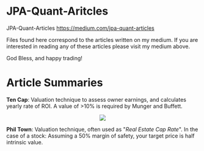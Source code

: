 # JPA-Quant-Aritcles
JPA-Quant-Articles https://medium.com/jpa-quant-articles

Files found here correspond to the articles written on my medium. If you are interested in reading any of these articles please visit my medium above.

God Bless, and happy trading!

# Article Summaries
**Ten Cap**: Valuation technique to assess owner earnings, and calculates yearly rate of ROI. A value of >10% is required by Munger and Buffett.

<p align="center">
  <img src="https://render.githubusercontent.com/render/math?math=$\frac{Cash\; from\; Operations\; -\; Cap\; Ex}{Market\; Cap}$">
</p>
                


**Phil Town**: Valuation technique, often used as "_Real Estate Cap Rate_". In the case of a stock:
Assuming a 50% margin of safety, your target price is half intrinsic value.
